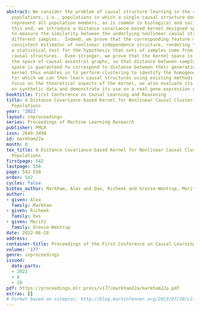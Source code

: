 ```yaml
---
abstract: We consider the problem of causal structure learning in the setting of heterogeneous
  populations, i.e., populations in which a single causal structure does not adequately
  represent all population members, as is common in biological and social sciences.  To
  this end, we introduce a distance covariance-based kernel designed specifically
  to measure the similarity between the underlying nonlinear causal structures of
  different samples.  Indeed, we prove that the corresponding feature map is a statistically
  consistent estimator of nonlinear independence structure, rendering the kernel itself
  a statistical test for the hypothesis that sets of samples come from different generating
  causal structures.  Even stronger, we prove that the kernel space is isometric to
  the space of causal ancestral graphs, so that distance between samples in the kernel
  space is guaranteed to correspond to distance between their generating causal structures.  This
  kernel thus enables us to perform clustering to identify the homogeneous subpopulations,
  for which we can then learn causal structures using existing methods.  Though we
  focus on the theoretical aspects of the kernel, we also evaluate its performance
  on synthetic data and demonstrate its use on a real gene expression data set.
booktitle: First Conference on Causal Learning and Reasoning
title: A Distance Covariance-based Kernel for Nonlinear Causal Clustering in Heterogeneous
  Populations
year: '2022'
layout: inproceedings
series: Proceedings of Machine Learning Research
publisher: PMLR
issn: 2640-3498
id: markham22a
month: 0
tex_title: A Distance Covariance-based Kernel for Nonlinear Causal Clustering in Heterogeneous
  Populations
firstpage: 542
lastpage: 558
page: 542-558
order: 542
cycles: false
bibtex_author: Markham, Alex and Das, Richeek and Grosse-Wentrup, Moritz
author:
- given: Alex
  family: Markham
- given: Richeek
  family: Das
- given: Moritz
  family: Grosse-Wentrup
date: 2022-06-28
address:
container-title: Proceedings of the First Conference on Causal Learning and Reasoning
volume: '177'
genre: inproceedings
issued:
  date-parts:
  - 2022
  - 6
  - 28
pdf: https://proceedings.mlr.press/v177/markham22a/markham22a.pdf
extras: []
# Format based on citeproc: http://blog.martinfenner.org/2013/07/30/citeproc-yaml-for-bibliographies/
---
```

